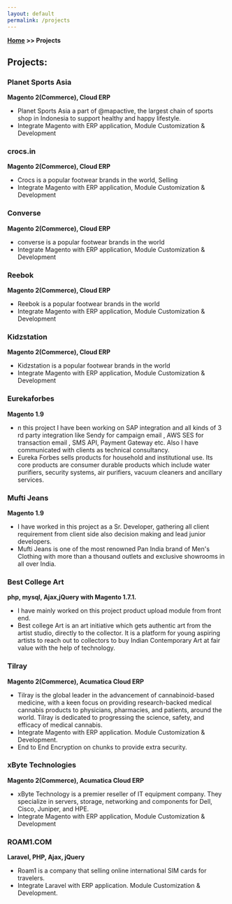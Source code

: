 ```yaml
---
layout: default
permalink: /projects
---
```

**[Home](/) >> Projects**

## Projects:

<div class="card">
  <h3>Planet Sports Asia</h3>
  <p><b>Magento 2(Commerce), Cloud ERP</b></p>
  <ul>
    <li>Planet Sports Asia a part of @mapactive, the largest chain of sports shop in Indonesia to support healthy and happy lifestyle.</li>
    <li>Integrate Magento with  ERP application, Module Customization & Development</li>
  </ul>
  <a href="https://www.planetsports.asia/" target="_blank"><span class="card-link-spanner"></span></a>
</div>

<div class="card">
  <h3>crocs.in</h3>
  <p><b>Magento 2(Commerce), Cloud ERP</b></p>
  <ul>
    <li>Crocs is a popular footwear brands in the world, Selling</li>
    <li>Integrate Magento with ERP application, Module Customization & Development</li>
  </ul>
  <a href="https://www.crocs.in/" target="_blank"><span class="card-link-spanner"></span></a>
</div>

<div class="card">
  <h3>Converse</h3>
  <p><b>Magento 2(Commerce), Cloud ERP</b></p>
  <ul>
    <li>converse is a popular footwear brands in the world</li>
    <li>Integrate Magento with  ERP application, Module Customization & Development</li>
  </ul>
  <a href="https://www.converse.in/" target="_blank"><span class="card-link-spanner"></span></a>
</div>

<div class="card">
  <h3>Reebok</h3>
  <p><b>Magento 2(Commerce), Cloud ERP</b></p>
  <ul>
    <li>Reebok is a popular footwear brands in the world</li>
    <li>Integrate Magento with  ERP application, Module Customization & Development</li>
  </ul>
  <a href="https://www.Reebok.id/" target="_blank"><span class="card-link-spanner"></span></a>
</div>

<div class="card">
  <h3>Kidzstation</h3>
  <p><b>Magento 2(Commerce), Cloud ERP</b></p>
  <ul>
    <li>Kidzstation is a popular footwear brands in the world</li>
    <li>Integrate Magento with  ERP application, Module Customization & Development</li>
  </ul>
  <a href="https://www.Kidzstation.co.id/" target="_blank"><span class="card-link-spanner"></span></a>
</div>

<div class="card">
  <h3>Eurekaforbes</h3>
  <p><b>Magento 1.9</b></p>
  <ul>
    <li>n this project I have been working on SAP integration and all kinds of 3 rd party integration like Sendy for campaign email , AWS SES for transaction email , SMS API, Payment Gateway etc. Also I have communicated with clients as technical consultancy.</li>
    <li>Eureka Forbes sells products for household and institutional use. Its core products are consumer durable products which include water purifiers, security systems, air purifiers, vacuum cleaners and ancillary services.</li>
  </ul>
  <a href="https://www.eurekaforbes.com/" target="_blank"><span class="card-link-spanner"></span></a>
</div>

<div class="card">
  <h3>Mufti Jeans</h3>
  <p><b>Magento 1.9</b></p>
  <ul>
    <li>I have worked in this project as a Sr. Developer, gathering all client requirement from client side also decision making and lead junior developers.</li>
    <li>Mufti Jeans is one of the most renowned Pan India brand of Men's Clothing with more than a thousand outlets and exclusive showrooms in all over India.</li>
  </ul>
  <a href="https://www.muftijeans.in" target="_blank"><span class="card-link-spanner"></span></a>
</div>

<div class="card">
  <h3>Best College Art</h3>
  <p><b>php, mysql, Ajax,jQuery with Magento 1.7.1.</b></p>
  <ul>
    <li>I have mainly worked on this project product upload module from front end.</li>
    <li>Best college Art  is an art initiative which gets authentic art from the artist studio, directly to the collector. It is a platform for young aspiring artists to reach out to collectors to buy Indian Contemporary Art at fair value with the help of technology.
    </li>
  </ul>
  <a href="https://bestcollegeart.com" target="_blank"><span class="card-link-spanner"></span></a>
</div>

<div class="card">
  <h3>Tilray </h3>
  <p><b>Magento 2(Commerce), Acumatica Cloud ERP</b></p>
  <ul>
    <li>Tilray is the global leader in the advancement of cannabinoid-based medicine, with a keen focus on providing research-backed medical cannabis products to physicians, pharmacies, and patients, around the world. Tilray is dedicated to progressing the science, safety, and efficacy of medical cannabis.</li>
    <li>Integrate Magento with  ERP application. Module Customization & Development.</li>
    <li>End to End Encryption on chunks to provide extra security.</li>
  </ul>
  <a href="https://www.tilraymedical.ca/" target="_blank"><span class="card-link-spanner"></span></a>
</div>

<div class="card">
  <h3>xByte Technologies</h3>
  <p><b>Magento 2(Commerce), Acumatica Cloud ERP</b></p>
  <ul>
    <li>xByte Technology is a premier reseller of IT equipment company. They specialize in servers, storage, networking and components for Dell, Cisco, Juniper, and HPE.</li>
    <li>Integrate Magento with  ERP application, Module Customization & Development</li>
  </ul>
  <a href="https://www.xbyte.com/" target="_blank"><span class="card-link-spanner"></span></a>
</div>

<div class="card">
  <h3>ROAM1.COM</h3>
  <p><b>Laravel, PHP, Ajax, jQuery</b></p>
  <ul>
    <li>Roam1 is a company that selling online international SIM cards for travelers.</li>
    <li>Integrate Laravel with  ERP application. Module Customization & Development.</li>
  </ul>
  <a href="https://www.roam1.com/" target="_blank"><span class="card-link-spanner"></span></a>
</div>
